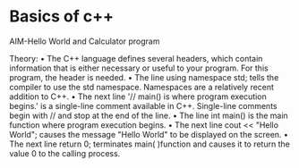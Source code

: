 # Basics of c++
AIM-Hello World and Calculator program

Theory:
•	The C++ language defines several headers, which contain information that is either necessary or useful to your program. For this program, the header <iostream> is needed.
•	The line using namespace std; tells the compiler to use the std namespace. Namespaces are a relatively recent addition to C++.
•	The next line '// main() is where program execution begins.' is a single-line comment available in C++. Single-line comments begin with // and stop at the end of the line.
•	The line int main() is the main function where program execution begins.
•	The next line cout << "Hello World"; causes the message "Hello World" to be displayed on the screen.
•	The next line return 0; terminates main( )function and causes it to return the value 0 to the calling process.



